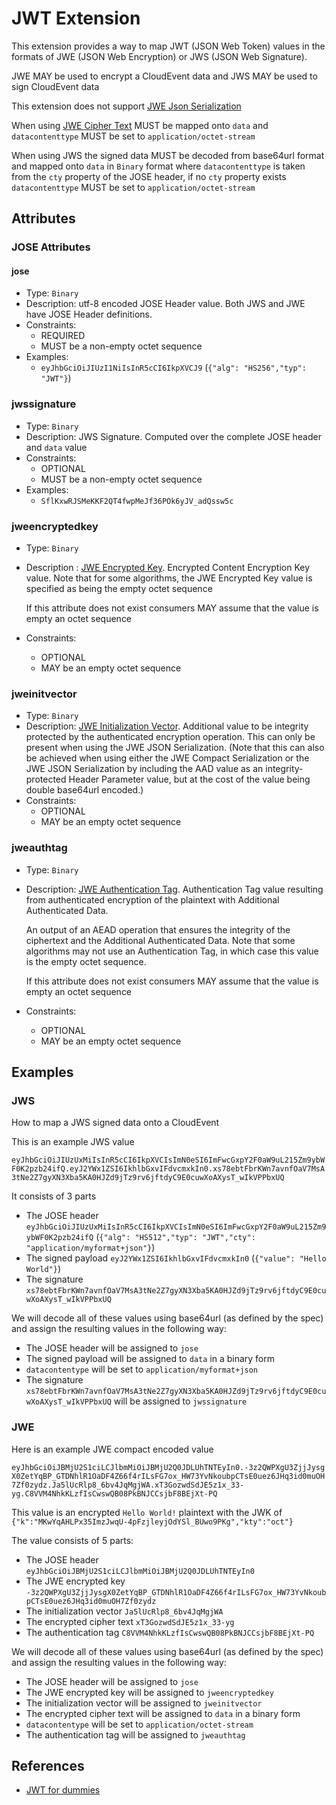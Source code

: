# JWT Extension

This extension provides a way to map JWT (JSON Web Token) values in the formats of JWE
 (JSON Web Encryption) or JWS (JSON Web Signature).
 
JWE MAY be used to encrypt a CloudEvent data and JWS MAY be used to sign CloudEvent data

This extension does not support [JWE Json Serialization][jwe-json-serialization] 

When using [JWE Cipher Text][jwe-ciphertext] MUST be mapped onto `data` and
 `datacontenttype` MUST be set to `application/octet-stream`

When using JWS the signed data MUST be decoded from base64url format and mapped onto
`data` in `Binary` format where `datacontenttype` is taken from the `cty` property
of the JOSE header, if no `cty` property exists `datacontenttype` MUST be set to `application/octet-stream`
  
## Attributes

### JOSE Attributes

#### jose
- Type: `Binary`
- Description: utf-8 encoded JOSE Header value.
    Both JWS and JWE have JOSE Header definitions.
- Constraints:
  - REQUIRED
  - MUST be a non-empty octet sequence
- Examples:
  - `eyJhbGciOiJIUzI1NiIsInR5cCI6IkpXVCJ9` (`{"alg": "HS256","typ": "JWT"}`)

### jwssignature
- Type: `Binary`
- Description: JWS Signature.
    Computed over the complete JOSE header and `data` value
- Constraints:
  - OPTIONAL
  - MUST be a non-empty octet sequence
- Examples:
  - `SflKxwRJSMeKKF2QT4fwpMeJf36POk6yJV_adQssw5c` 

### jweencryptedkey
- Type: `Binary`
- Description : [JWE Encrypted Key][jwe-encrypted-key].
    Encrypted Content Encryption Key value. Note that for some algorithms, 
    the JWE Encrypted Key value is specified as being the empty octet sequence
    
    <!--Q: Should we keep this?-->
    If this attribute does not exist consumers MAY assume that the value is empty
    an octet sequence
- Constraints:
  - OPTIONAL
  - MAY be an empty octet sequence

### jweinitvector
- Type: `Binary`
- Description: [JWE Initialization Vector][jwe-initialization-vector].
    Additional value to be integrity protected by the authenticated
    encryption operation.  This can only be present when using the JWE
    JSON Serialization.  (Note that this can also be achieved when
    using either the JWE Compact Serialization or the JWE JSON
    Serialization by including the AAD value as an integrity-protected
    Header Parameter value, but at the cost of the value being double
    base64url encoded.)
- Constraints:
  - OPTIONAL
  - MAY be an empty octet sequence


### jweauthtag 
- Type: `Binary`
- Description: [ JWE Authentication Tag][jwe-authentication-tag].
    Authentication Tag value resulting from authenticated encryption
    of the plaintext with Additional Authenticated Data.
    
    An output of an AEAD operation that ensures the integrity of the
    ciphertext and the Additional Authenticated Data.  Note that some
    algorithms may not use an Authentication Tag, in which case this
    value is the empty octet sequence.

    <!--Q: Should we keep this?-->
    If this attribute does not exist consumers MAY assume that the value is empty
    an octet sequence
- Constraints:
  - OPTIONAL
  - MAY be an empty octet sequence

## Examples

### JWS

How to map a JWS signed data onto a CloudEvent

This is an example JWS value

```eyJhbGciOiJIUzUxMiIsInR5cCI6IkpXVCIsImN0eSI6ImFwcGxpY2F0aW9uL215Zm9ybWF0K2pzb24ifQ.eyJ2YWx1ZSI6IkhlbGxvIFdvcmxkIn0.xs78ebtFbrKWn7avnfOaV7MsA3tNe2Z7gyXN3Xba5KA0HJZd9jTz9rv6jftdyC9E0cuwXoAXysT_wIkVPPbxUQ```


It consists of 3 parts
  - The JOSE header
   `eyJhbGciOiJIUzUxMiIsInR5cCI6IkpXVCIsImN0eSI6ImFwcGxpY2F0aW9uL215Zm9ybWF0K2pzb24ifQ` (`{"alg": "HS512","typ": "JWT","cty": "application/myformat+json"}`)
  - The signed payload `eyJ2YWx1ZSI6IkhlbGxvIFdvcmxkIn0` (`{"value": "Hello World"}`)
  - The signature `xs78ebtFbrKWn7avnfOaV7MsA3tNe2Z7gyXN3Xba5KA0HJZd9jTz9rv6jftdyC9E0cuwXoAXysT_wIkVPPbxUQ`
  
We will decode all of these values using base64url (as defined by the spec) and
assign the resulting values in the following way: 

  - The JOSE header will be assigned to `jose`
  - The signed payload will be assigned to `data` in a binary form
  - `datacontentype` will be set to `application/myformat+json`
  - The signature
   `xs78ebtFbrKWn7avnfOaV7MsA3tNe2Z7gyXN3Xba5KA0HJZd9jTz9rv6jftdyC9E0cuwXoAXysT_wIkVPPbxUQ` will be assigned to `jwssignature`
  
### JWE

Here is an example JWE compact encoded value

`eyJhbGciOiJBMjU2S1ciLCJlbmMiOiJBMjU2Q0JDLUhTNTEyIn0.-3z2QWPXgU3ZjjJysgX0ZetYqBP_GTDNhlR1OaDF4Z66f4rILsFG7ox_HW73YvNkoubpCTsE0uez6JHq3id0muOH7Zf0zydz.Ja5lUcRlp8_6bv4JqMgjWA.xT3GozwdSdJE5z1x_33-yg.C8VVM4NhkKLzfIsCwswQB08PkBNJCCsjbF8BEjXt-PQ`

This value is an encrypted `Hello World!` plaintext with the JWK of `{"k":"MKwYqAHLPx35ImzJwqU-4pFzjleyjOdYSl_BUwo9PKg","kty":"oct"}`

The value consists of 5 parts:
  - The JOSE header
   `eyJhbGciOiJBMjU2S1ciLCJlbmMiOiJBMjU2Q0JDLUhTNTEyIn0` 
  - The JWE encrypted key
   `-3z2QWPXgU3ZjjJysgX0ZetYqBP_GTDNhlR1OaDF4Z66f4rILsFG7ox_HW73YvNkoubpCTsE0uez6JHq3id0muOH7Zf0zydz`
  - The initialization vector `Ja5lUcRlp8_6bv4JqMgjWA`
  - The encrypted cipher text `xT3GozwdSdJE5z1x_33-yg`
  - The authentication tag `C8VVM4NhkKLzfIsCwswQB08PkBNJCCsjbF8BEjXt-PQ`

We will decode all of these values using base64url (as defined by the spec) and
assign the resulting values in the following way: 

  - The JOSE header will be assigned to `jose`
  - The JWE encrypted key will be assigned to `jweencryptedkey`
  - The initialization vector will be assigned to `jweinitvector`
  - The encrypted cipher text will be assigned to `data` in a binary form
  - `datacontentype` will be set to `application/octet-stream`
  - The authentication tag will be assigned to `jweauthtag`
  

## References
  - [JWT for dummies](https://medium.facilelogin.com/jwt-jws-and-jwe-for-not-so-dummies-b63310d201a3)
  

[jwe-json-serialization]: https://www.rfc-editor.org/rfc/rfc7516#section-2
[jwe-encrypted-key]: https://www.rfc-editor.org/rfc/rfc7516#section-2
[jwe-initialization-vector]: https://www.rfc-editor.org/rfc/rfc7516#section-2
[jwe-ciphertext]: https://www.rfc-editor.org/rfc/rfc7516#section-2
[jwe-authentication-tag]: https://www.rfc-editor.org/rfc/rfc7516#section-2
